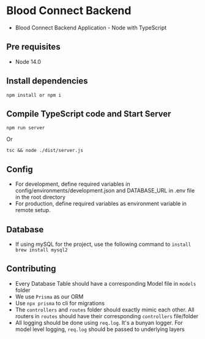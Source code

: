 # Blood Connect Backend

- Blood Connect Backend Application - Node with TypeScript

## Pre requisites

- Node 14.0

## Install dependencies

```
npm install or npm i
```

## Compile TypeScript code and Start Server

```
npm run server
```

Or

```
tsc && node ./dist/server.js
```

## Config

- For development, define required variables in config/environments/development.json and DATABASE_URL in .env file in the root directory
- For production, define required variables as environment variable in remote setup.

## Database

- If using mySQL for the project, use the following command to `install brew install mysql2`

## Contributing

- Every Database Table should have a corresponding Model file in `models` folder
- We use `Prisma` as our ORM
- Use `npx prisma` to cli for migrations
- The `controllers` and `routes` folder should exactly mimic each other. All routers in `routes` should have their corresponding `controllers` file/folder
- All logging should be done using `req.log`. It's a bunyan logger. For model level logging, `req.log` should be passed to underlying layers
